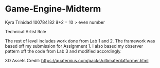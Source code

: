 # Game-Engine-Midterm

Kyra Trinidad 100784182
8+2 = 10 > even number

Technical Artist Role

The rest of level includes work done from Lab 1 and 2. The framework was based off my submission for Assignment 1.
I also based my observer pattern off the code from Lab 3 and modified accordingly.

3D Assets Credit: https://quaternius.com/packs/ultimateplatformer.html
